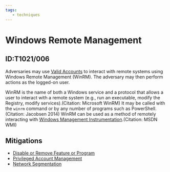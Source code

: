 ```yaml
---
tags:
   - techniques
---
```

# Windows Remote Management
## ID:T1021/006
Adversaries may use [Valid Accounts](/mitre/techniques/T1078) to interact with remote systems using Windows Remote Management (WinRM). The adversary may then perform actions as the logged-on user.

WinRM is the name of both a Windows service and a protocol that allows a user to interact with a remote system (e.g., run an executable, modify the Registry, modify services).(Citation: Microsoft WinRM) It may be called with the `winrm` command or by any number of programs such as PowerShell.(Citation: Jacobsen 2014) WinRM  can be used as a method of remotely interacting with [Windows Management Instrumentation](/mitre/techniques/T1047).(Citation: MSDN WMI)
## Mitigations
* [Disable or Remove Feature or Program](mitigations/M1042)
* [Privileged Account Management](mitigations/M1026)
* [Network Segmentation](mitigations/M1030)
